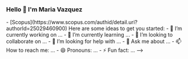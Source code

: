 ### Hello 👋 I'm Maria Vazquez

<!--
**MetaphorKaleidoscope/MetaphorKaleidoscope** is a ✨ _special_ ✨ repository because its `README.md` (this file) appears on your GitHub profile. --!>

- [Scopus](https://www.scopus.com/authid/detail.uri?authorId=25029460900)

Here are some ideas to get you started:

- 🔭 I’m currently working on ...
- 🌱 I’m currently learning ...
- 👯 I’m looking to collaborate on ...
- 🤔 I’m looking for help with ...
- 💬 Ask me about ...
- 📫 How to reach me: ...
- 😄 Pronouns: ...
- ⚡ Fun fact: ...
-->
